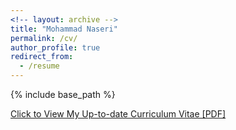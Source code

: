 ```yaml
---
<!-- layout: archive -->
title: "Mohammad Naseri"
permalink: /cv/
author_profile: true
redirect_from:
  - /resume
---
```


{% include base_path %}

[Click to View My Up-to-date Curriculum Vitae [PDF]](http://mohammadnaseri.github.io/files/cv.pdf)
